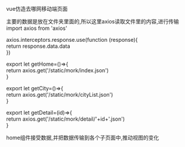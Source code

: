 vue仿造去哪网移动端页面

主要的数据是放在文件夹里面的,所以这里axios读取文件里的内容,进行传输
import axios from 'axios'  

axios.interceptors.response.use(function (response){  
  return response.data.data  
})  

export let getHome=()=>{  
  return axios.get('/static/mork/index.json')  
}  

export let getCity=()=>{  
  return axios.get('/static/mork/cityList.json')  
}  

export let getDetail=(id)=>{  
  return axios.get('/static/mork/detail/'+id+'.json')  
}  



home组件接受数据,并把数据传输到各个子页面中,推动视图的变化  
<template>  
  <div>  
    <home-header></home-header>  
    <home-nav :imgList="imgList"></home-nav>  
    <home-favourite :favList="favList"></home-favourite>  
    <home-weekend :weekList="weekList"></home-weekend>  
  </div>   
</template>   

<script>  
import HomeHeader from "./base/Header";  
import HomeNav from "./base/Nav";  
import HomeFavourite from "./base/favourite";  
import HomeWeekend from "./base/Weekend"  
import {getHome} from "../../api/index"  
export default {  
  name: "Home",  
  components:{  
    HomeHeader,  
    HomeNav,  
    HomeFavourite,   
    HomeWeekend   
  },    
  data(){   
    return {   
      favList:[],  
      imgList:[],   
      weekList:[]   
    }  
  },  
  created() {  
    this.getDate()   
  },  
  methods:{  
    async getDate(){  
      let {favList,imgList,weekList} = await getHome()  
      this.favList=favList  
      this.imgList=imgList  
      this.weekList=weekList  
    }  
  }  
}  


![image](https://github.com/13066292918/applet-news/blob/master/describe/009.png)
![image](https://github.com/13066292918/applet-news/blob/master/describe/010.png)



点击右上角的位置,会弹出选择城市的界面,并且可以输入拼音,识别城市

fiLterCity(){//输入拼音或名字的时候筛选,并把结果数组返回
      let result = []  
      for(let i in this.cities){  
        this.cities[i].list.forEach((city)=>{  
          if(city.name.includes(this.keywork)||city.pinyin.includes(this.keywork)){  
            result.push(city)  
          }  
        })  
      }  
      return result  
    }  
    
![image](https://github.com/13066292918/applet-news/blob/master/describe/011.png)
![image](https://github.com/13066292918/applet-news/blob/master/describe/012.png)



点击详情页的时候,跳转到详情页,并通过swiper插件,点击图片的时候,弹出轮播图
<swiper :options="swiperOptions">  
        <swiper-slide v-for="(imgs,index) in gallaryimgs" :key="index">  
          <img class="swiper-img" :src="imgs" style="height: 100%">  
        </swiper-slide>  
        <div class="swiper-pagination" slot="pagination"></div>  
    </swiper>  
    
![image](https://github.com/13066292918/applet-news/blob/master/describe/013.png)
![image](https://github.com/13066292918/applet-news/blob/master/describe/014.png)
![image](https://github.com/13066292918/applet-news/blob/master/describe/015.png)
